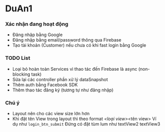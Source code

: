 # DuAn1

### Xác nhận đang hoạt động
- Đăng nhập bằng Google
- Đăng nhập bằng email/password thông qua Firebase
- Tạo tài khoản (Customer) nếu chưa có khi fast login bằng Google

### TODO List
- Loại bỏ hoàn toàn Services vì thao tác đến Firebase là async (non-blocking task)
- Sửa lại các controller phần xử lý dataSnapshot
- Thêm auth bằng Facebook SDK
- Thêm thao tác đăng ký (tương tự như đăng nhập)

### Chú ý
- Layout nên cho các view size lớn hơn
- Khi đặt tên View trong layout thì theo format <activity>_<loại view>_<tên view>
Ví dụ như ``login_btn_submit``
Đừng có đặt tùm lum như textView2 textView3
